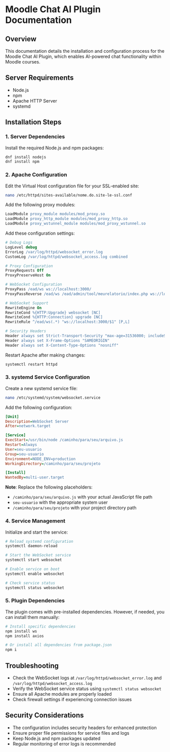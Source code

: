 # Moodle Chat AI Plugin Documentation

## Overview
This documentation details the installation and configuration process for the Moodle Chat AI Plugin, which enables AI-powered chat functionality within Moodle courses.

## Server Requirements
- Node.js
- npm
- Apache HTTP Server
- systemd

## Installation Steps

### 1. Server Dependencies
Install the required Node.js and npm packages:
```bash
dnf install nodejs
dnf install npm
```

### 2. Apache Configuration
Edit the Virtual Host configuration file for your SSL-enabled site:
```bash
nano /etc/httpd/sites-available/nome.do.site-le-ssl.conf
```

Add the following proxy modules:
```apache
LoadModule proxy_module modules/mod_proxy.so
LoadModule proxy_http_module modules/mod_proxy_http.so
LoadModule proxy_wstunnel_module modules/mod_proxy_wstunnel.so
```

Add these configuration settings:
```apache
# Debug Logs
LogLevel debug
ErrorLog /var/log/httpd/websocket_error.log
CustomLog /var/log/httpd/websocket_access.log combined

# Proxy Configuration
ProxyRequests Off
ProxyPreserveHost On

# WebSocket Configuration
ProxyPass /ead/ws ws://localhost:3000/
ProxyPassReverse /ead/ws /ead/admin/tool/meurelatorio/index.php ws://localhost:3000/

# WebSocket Support
RewriteEngine On
RewriteCond %{HTTP:Upgrade} websocket [NC]
RewriteCond %{HTTP:Connection} upgrade [NC]
RewriteRule ^/ead/ws(.*) "ws://localhost:3000/$1" [P,L]

# Security Headers
Header always set Strict-Transport-Security "max-age=31536000; includeSubDomains"
Header always set X-Frame-Options "SAMEORIGIN"
Header always set X-Content-Type-Options "nosniff"
```

Restart Apache after making changes:
```bash
systemctl restart httpd
```

### 3. systemd Service Configuration
Create a new systemd service file:
```bash
nano /etc/systemd/system/websocket.service
```

Add the following configuration:
```ini
[Unit]
Description=WebSocket Server
After=network.target

[Service]
ExecStart=/usr/bin/node /caminho/para/seu/arquivo.js
Restart=Always
User=seu-usuario
Group=seu-usuario
Environment=NODE_ENV=production
WorkingDirectory=/caminho/para/seu/projeto

[Install]
WantedBy=multi-user.target
```

**Note**: Replace the following placeholders:
- `/caminho/para/seu/arquivo.js` with your actual JavaScript file path
- `seu-usuario` with the appropriate system user
- `/caminho/para/seu/projeto` with your project directory path

### 4. Service Management
Initialize and start the service:
```bash
# Reload systemd configuration
systemctl daemon-reload

# Start the WebSocket service
systemctl start websocket

# Enable service on boot
systemctl enable websocket

# Check service status
systemctl status websocket
```

### 5. Plugin Dependencies
The plugin comes with pre-installed dependencies. However, if needed, you can install them manually:
```bash
# Install specific dependencies
npm install ws
npm install axios

# Or install all dependencies from package.json
npm i
```

## Troubleshooting
- Check the WebSocket logs at `/var/log/httpd/websocket_error.log` and `/var/log/httpd/websocket_access.log`
- Verify the WebSocket service status using `systemctl status websocket`
- Ensure all Apache modules are properly loaded
- Check firewall settings if experiencing connection issues

## Security Considerations
- The configuration includes security headers for enhanced protection
- Ensure proper file permissions for service files and logs
- Keep Node.js and npm packages updated
- Regular monitoring of error logs is recommended